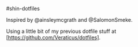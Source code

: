 #shin-dotfiles

Inspired by @ainsleymcgrath and @SalomonSmeke.

Using a little bit of my previous dotfile stuff at [https://github.com/Veraticus/dotfiles].
